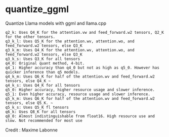# quantize_ggml
Quantize Llama models with ggml and llama.cpp



    q2_k: Uses Q4_K for the attention.vw and feed_forward.w2 tensors, Q2_K for the other tensors.
    q3_k_l: Uses Q5_K for the attention.wv, attention.wo, and feed_forward.w2 tensors, else Q3_K
    q3_k_m: Uses Q4_K for the attention.wv, attention.wo, and feed_forward.w2 tensors, else Q3_K
    q3_k_s: Uses Q3_K for all tensors
    q4_0: Original quant method, 4-bit.
    q4_1: Higher accuracy than q4_0 but not as high as q5_0. However has quicker inference than q5 models.
    q4_k_m: Uses Q6_K for half of the attention.wv and feed_forward.w2 tensors, else Q4_K ~
    q4_k_s: Uses Q4_K for all tensors
    q5_0: Higher accuracy, higher resource usage and slower inference.
    q5_1: Even higher accuracy, resource usage and slower inference.
    q5_k_m: Uses Q6_K for half of the attention.wv and feed_forward.w2 tensors, else Q5_K. ~
    q5_k_s: Uses Q5_K fl tensors
    q6_k: Uses Q8_K for all tensors
    q8_0: Almost indistinguishable from float16. High resource use and slow. Not recommended for most use



Credit : Maxime Labonne
